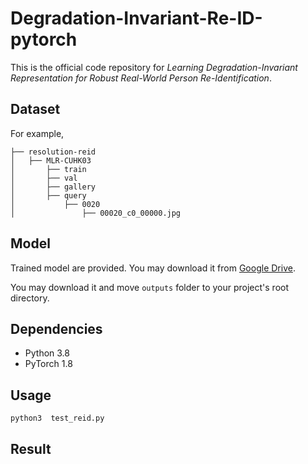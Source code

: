 # Degradation-Invariant-Re-ID-pytorch
This is the official code repository for *Learning Degradation-Invariant Representation for Robust Real-World Person Re-Identification*.


## Dataset

For example,<br>
```
├── resolution-reid
│   ├── MLR-CUHK03
│       ├── train
│       ├── val
│       ├── gallery
│       ├── query
│           ├── 0020
│               ├── 00020_c0_00000.jpg
```

## Model
Trained model are provided. You may download it from [Google Drive](https://drive.google.com/drive/folders/1anHkFyEJaQWRsbkmVFjZX9y71zzb7rCs?usp=sharing).

You may download it and move `outputs` folder to your project's root directory.

## Dependencies
* Python 3.8
* PyTorch 1.8

## Usage
```
python3  test_reid.py
```

## Result
